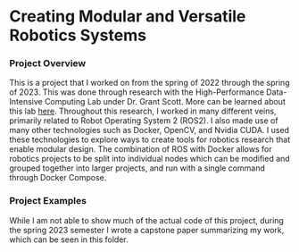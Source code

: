 # Creating Modular and Versatile Robotics Systems

### Project Overview

This is a project that I worked on from the spring of 2022 through the spring of 2023.  This was done through research with the High-Performance Data-Intensive Computing Lab under Dr. Grant Scott. More can be learned about this lab [here](https://scottgs.mufaculty.umsystem.edu/).  Throughout this research, I worked in many different veins, primarily related to Robot Operating System 2 (ROS2). I also made use of many other technologies such as Docker, OpenCV, and Nvidia CUDA.  I used these technologies to explore ways to create tools for robotics research that enable modular design. The combination of ROS with Docker allows for robotics projects to be split into individual nodes which can be modified and grouped together into larger projects, and run with a single command through Docker Compose.  

### Project Examples

While I am not able to show much of the actual code of this project, during the spring 2023 semester I wrote a capstone paper summarizing my work, which can be seen in this folder.